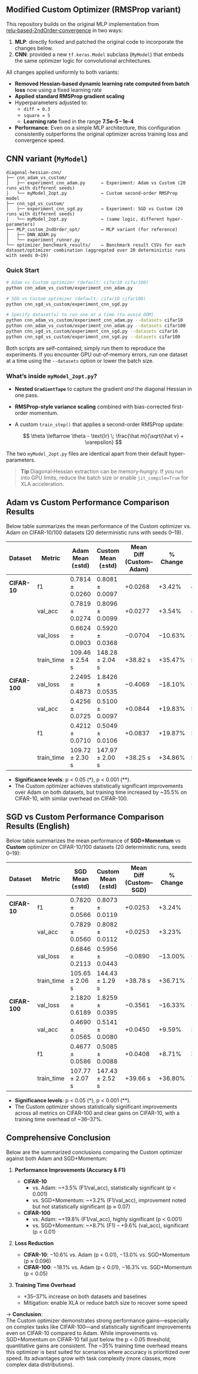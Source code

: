 ## Modified Custom Optimizer (RMSProp variant)

This repository builds on the original MLP implementation from [relu‑based‑2ndOrder‑convergence](https://github.com/YunInSung/relu-based-2ndOrder-convergence) in two ways:

1. **MLP**: directly forked and patched the original code to incorporate the changes below.  
2. **CNN**: provided a new `tf.keras.Model` subclass (`MyModel`) that embeds the same optimizer logic for convolutional architectures.

All changes applied uniformly to both variants:

- **Removed Hessian‑based dynamic learning rate computed from batch loss** now using a fixed learning rate 
- **Applied standard RMSProp gradient scaling**   
- Hyperparameters adjusted to:
  - `diff = 0.3`
  - `square = 5`
  - **Learning rate** fixed in the range **7.5e‑5 – 1e‑4**
- **Performance**: Even on a simple MLP architecture, this configuration consistently outperforms the original optimizer across training loss and convergence speed.

## CNN variant (`MyModel`)

```text
diagonal-hessian-cnn/
├── cnn_adam_vs_custom/
│   ├── experiment_cnn_adam.py      ← Experiment: Adam vs Custom (20 runs with different seeds)
│   └── myModel_2opt.py             ← Custom second-order RMSProp model
├── cnn_sgd_vs_custom/
│   ├── experiment_cnn_sgd.py       ← Experiment: SGD vs Custom (20 runs with different seeds)
│   └── myModel_2opt.py             ← (same logic, different hyper-parameters)
├── MLP_custom_2ndOrder_opt/        ← MLP variant (for reference)
│   ├── DNN_ADAM.py
│   └── experiment_runner.py
└── optimizer_benchmark_results/    ← Benchmark result CSVs for each dataset/optimizer combination (aggregated over 20 deterministic runs with seeds 0–19)
```

### Quick Start

```bash
# Adam vs Custom optimizer (default: cifar10 cifar100)
python cnn_adam_vs_custom/experiment_cnn_adam.py

# SGD vs Custom optimizer (default: cifar10 cifar100)
python cnn_sgd_vs_custom/experiment_cnn_sgd.py

# Specify dataset(s) to run one at a time (to avoid OOM)
python cnn_adam_vs_custom/experiment_cnn_adam.py --datasets cifar10
python cnn_adam_vs_custom/experiment_cnn_adam.py --datasets cifar100
python cnn_sgd_vs_custom/experiment_cnn_sgd.py --datasets cifar10
python cnn_sgd_vs_custom/experiment_cnn_sgd.py --datasets cifar100
```

Both scripts are self-contained; simply run them to reproduce the experiments.
If you encounter GPU out-of-memory errors, run one dataset at a time using the `--datasets` option or lower the batch size.

### What’s inside `myModel_2opt.py`?

* **Nested `GradientTape`** to capture the gradient *and* the diagonal Hessian in one pass.
* **RMSProp-style variance scaling** combined with bias-corrected first-order momentum.
* A custom `train_step()` that applies a second-order RMSProp update:

  $$
  \theta \leftarrow \theta - \text{lr} \; \frac{\hat m}{\sqrt{\hat v} + \varepsilon}
  $$

The two `myModel_2opt.py` files are identical apart from their default hyper-parameters.

> **Tip**
> Diagonal‑Hessian extraction can be memory‑hungry. If you run into GPU limits, reduce the batch size or enable `jit_compile=True` for XLA acceleration.

## Adam vs Custom Performance Comparison Results

Below table summarizes the mean performance of the Custom optimizer vs. Adam on CIFAR-10/100 datasets (20 deterministic runs with seeds 0–19).

| Dataset       | Metric      | Adam Mean (±std) | Custom Mean (±std) | Mean Diff (Custom–Adam) | % Change | t-stat | p-value      |
| ------------- | ----------- | ---------------- | ------------------ | ----------------------- | -------- | ------ | ------------ |
| **CIFAR-10**  | f1          | 0.7814 ± 0.0260  | 0.8081 ± 0.0097    | +0.0268                 | +3.42%   | 4.305  | 0.00038 \*\* |
|               | val\_acc    | 0.7819 ± 0.0274  | 0.8096 ± 0.0099    | +0.0277                 | +3.54%   | 4.311  | 0.00038 \*\* |
|               | val\_loss   | 0.6624 ± 0.0903  | 0.5920 ± 0.0368    | −0.0704                 | −10.63%  | −3.060 | 0.00644 \*   |
|               | train\_time | 109.46 ± 2.54 s  | 148.28 ± 2.04 s    | +38.82 s                | +35.47%  | 50.689 | \~0 \*\*     |
| **CIFAR-100** | val\_loss   | 2.2495 ± 0.4873  | 1.8426 ± 0.0535    | −0.4069                 | −18.10%  | −3.668 | 0.00164 \*\* |
|               | val\_acc    | 0.4256 ± 0.0725  | 0.5100 ± 0.0097    | +0.0844                 | +19.83%  | 5.104  | 0.00006 \*\* |
|               | f1          | 0.4212 ± 0.0710  | 0.5049 ± 0.0106    | +0.0837                 | +19.87%  | 5.225  | 0.00005 \*\* |
|               | train\_time | 109.72 ± 2.30 s  | 147.97 ± 2.00 s    | +38.25 s                | +34.86%  | 55.603 | \~0 \*\*     |


* **Significance levels**: p < 0.05 (\*), p < 0.001 (\*\*).
* The Custom optimizer achieves statistically significant improvements over Adam on both datasets, but training time increased by \~35.5% on CIFAR-10, with similar overhead on CIFAR-100.

## SGD vs Custom Performance Comparison Results (English)

Below table summarizes the mean performance of **SGD+Momentum** vs **Custom** optimizer on CIFAR-10/100 datasets (20 deterministic runs, seeds 0–19):

| Dataset       | Metric      | SGD Mean (±std) | Custom Mean (±std) | Mean Diff (Custom–SGD) | % Change | t-stat | p-value      |
| ------------- | ----------- | --------------- | ------------------ | ---------------------- | -------- | ------ | ------------ |
| **CIFAR-10**  | f1          | 0.7820 ± 0.0566 | 0.8073 ± 0.0119    | +0.0253                | +3.24%   | 1.894  | 0.07351      |
|               | val\_acc    | 0.7829 ± 0.0560 | 0.8082 ± 0.0112    | +0.0253                | +3.23%   | 1.924  | 0.06940      |
|               | val\_loss   | 0.6846 ± 0.2113 | 0.5956 ± 0.0443    | −0.0890                | −13.00%  | −1.752 | 0.09585      |
|               | train\_time | 105.65 ± 2.06 s | 144.43 ± 1.29 s    | +38.78 s               | +36.71%  | 73.250 | \~0 \*\*     |
| **CIFAR-100** | val\_loss   | 2.1820 ± 0.6189 | 1.8259 ± 0.0395    | −0.3561                | −16.33%  | −2.667 | 0.01523 \*   |
|               | val\_acc    | 0.4690 ± 0.0565 | 0.5141 ± 0.0080    | +0.0450                | +9.59%   | 3.753  | 0.00135 \*\* |
|               | f1          | 0.4677 ± 0.0586 | 0.5085 ± 0.0088    | +0.0408                | +8.71%   | 3.243  | 0.00428 \*\* |
|               | train\_time | 107.77 ± 2.07 s | 147.43 ± 2.52 s    | +39.66 s               | +36.80%  | 71.918 | \~0 \*\*     |

* **Significance levels**: p < 0.05 (\*), p < 0.001 (\*\*).
* The Custom optimizer shows statistically significant improvements across all metrics on CIFAR-100 and clear gains on CIFAR-10, with a training time overhead of \~36–37%.

## Comprehensive Conclusion

Below are the summarized conclusions comparing the Custom optimizer against both Adam and SGD+Momentum:

1. **Performance Improvements (Accuracy & F1)**
   - **CIFAR-10**
     - vs. Adam: ~+3.5% (F1/val_acc), statistically significant (p < 0.001)  
     - vs. SGD+Momentum: ~+3.2% (F1/val_acc), improvement noted but not statistically significant (p ≈ 0.07)
   - **CIFAR-100**
     - vs. Adam: ~+19.8% (F1/val_acc), highly significant (p < 0.001)  
     - vs. SGD+Momentum: ~+8.7% (F1) – +9.6% (val_acc), significant (p < 0.01)

2. **Loss Reduction**
   - **CIFAR-10**: −10.6% vs. Adam (p < 0.01), −13.0% vs. SGD+Momentum (p ≈ 0.096)  
   - **CIFAR-100**: −18.1% vs. Adam (p < 0.01), −16.3% vs. SGD+Momentum (p < 0.05)

3. **Training Time Overhead**
   - +35–37% increase on both datasets and baselines  
   - Mitigation: enable XLA or reduce batch size to recover some speed

→ **Conclusion**:  
The Custom optimizer demonstrates strong performance gains—especially on complex tasks like CIFAR-100—and statistically significant improvements even on CIFAR-10 compared to Adam. While improvements vs. SGD+Momentum on CIFAR-10 fall just below the p < 0.05 threshold, quantitative gains are consistent. The ~35% training time overhead means this optimizer is best suited for scenarios where accuracy is prioritized over speed. Its advantages grow with task complexity (more classes, more complex data distributions).